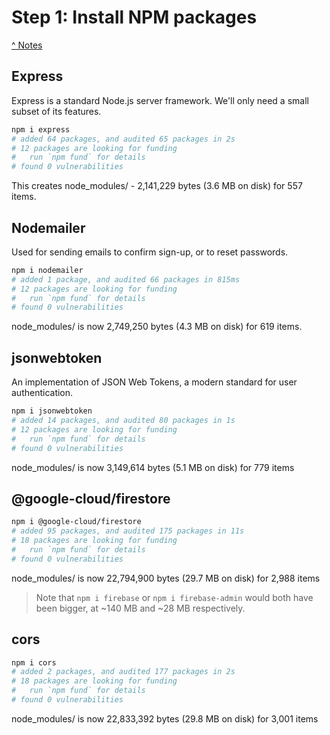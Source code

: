 # Step 1: Install NPM packages

[^ Notes](./00-notes.md)

## Express

Express is a standard Node.js server framework. We'll only need a small subset
of its features.

```bash
npm i express
# added 64 packages, and audited 65 packages in 2s
# 12 packages are looking for funding
#   run `npm fund` for details
# found 0 vulnerabilities
```

This creates node_modules/ - 2,141,229 bytes (3.6 MB on disk) for 557 items.

## Nodemailer

Used for sending emails to confirm sign-up, or to reset passwords.

```bash
npm i nodemailer
# added 1 package, and audited 66 packages in 815ms
# 12 packages are looking for funding
#   run `npm fund` for details
# found 0 vulnerabilities
```

node_modules/ is now 2,749,250 bytes (4.3 MB on disk) for 619 items.

## jsonwebtoken

An implementation of JSON Web Tokens, a modern standard for user authentication.

```bash
npm i jsonwebtoken
# added 14 packages, and audited 80 packages in 1s
# 12 packages are looking for funding
#   run `npm fund` for details
# found 0 vulnerabilities
```

node_modules/ is now 3,149,614 bytes (5.1 MB on disk) for 779 items

## @google-cloud/firestore

```bash
npm i @google-cloud/firestore
# added 95 packages, and audited 175 packages in 11s
# 18 packages are looking for funding
#   run `npm fund` for details
# found 0 vulnerabilities
```

node_modules/ is now 22,794,900 bytes (29.7 MB on disk) for 2,988 items

> Note that `npm i firebase` or `npm i firebase-admin` would both have been
> bigger, at ~140 MB and ~28 MB respectively.

## cors

```bash
npm i cors
# added 2 packages, and audited 177 packages in 2s
# 18 packages are looking for funding
#   run `npm fund` for details
# found 0 vulnerabilities
```

node_modules/ is now 22,833,392 bytes (29.8 MB on disk) for 3,001 items
